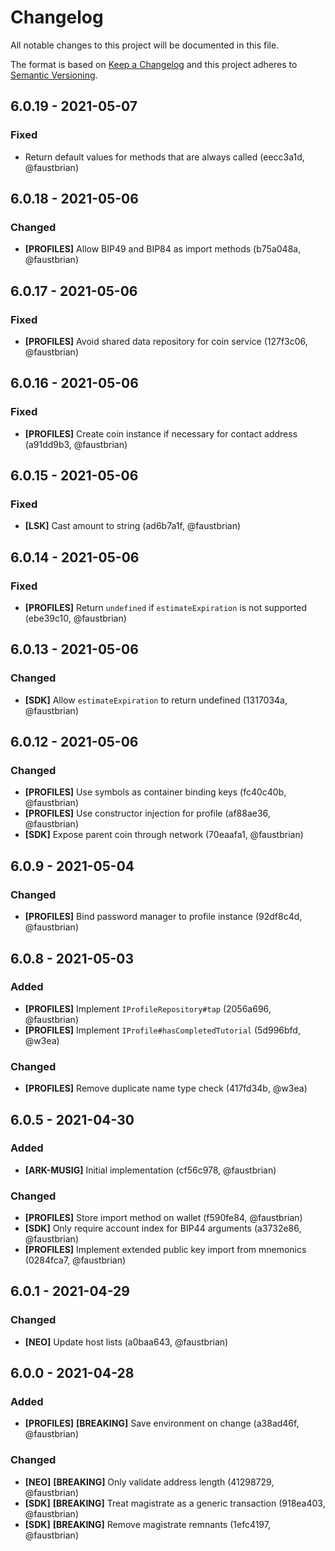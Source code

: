 # Changelog

All notable changes to this project will be documented in this file.

The format is based on [Keep a Changelog](http://keepachangelog.com/en/1.0.0/)
and this project adheres to [Semantic Versioning](http://semver.org/spec/v2.0.0.html).

## 6.0.19 - 2021-05-07

### Fixed

- Return default values for methods that are always called (eecc3a1d, @faustbrian)

## 6.0.18 - 2021-05-06

### Changed

- **[PROFILES]** Allow BIP49 and BIP84 as import methods (b75a048a, @faustbrian)

## 6.0.17 - 2021-05-06

### Fixed

- **[PROFILES]** Avoid shared data repository for coin service (127f3c06, @faustbrian)

## 6.0.16 - 2021-05-06

### Fixed

- **[PROFILES]** Create coin instance if necessary for contact address (a91dd9b3, @faustbrian)

## 6.0.15 - 2021-05-06

### Fixed

- **[LSK]** Cast amount to string (ad6b7a1f, @faustbrian)

## 6.0.14 - 2021-05-06

### Fixed

- **[PROFILES]** Return `undefined` if `estimateExpiration` is not supported (ebe39c10, @faustbrian)

## 6.0.13 - 2021-05-06

### Changed

- **[SDK]** Allow `estimateExpiration` to return undefined (1317034a, @faustbrian)

## 6.0.12 - 2021-05-06

### Changed

- **[PROFILES]** Use symbols as container binding keys (fc40c40b, @faustbrian)
- **[PROFILES]** Use constructor injection for profile (af88ae36, @faustbrian)
- **[SDK]** Expose parent coin through network (70eaafa1, @faustbrian)

## 6.0.9 - 2021-05-04

### Changed

- **[PROFILES]** Bind password manager to profile instance (92df8c4d, @faustbrian)

## 6.0.8 - 2021-05-03

### Added

- **[PROFILES]** Implement `IProfileRepository#tap` (2056a696, @faustbrian)
- **[PROFILES]** Implement `IProfile#hasCompletedTutorial` (5d996bfd, @w3ea)

### Changed

- **[PROFILES]** Remove duplicate name type check (417fd34b, @w3ea)

## 6.0.5 - 2021-04-30

### Added

- **[ARK-MUSIG]** Initial implementation (cf56c978, @faustbrian)

### Changed

- **[PROFILES]** Store import method on wallet (f590fe84, @faustbrian)
- **[SDK]** Only require account index for BIP44 arguments (a3732e86, @faustbrian)
- **[PROFILES]** Implement extended public key import from mnemonics (0284fca7, @faustbrian)

## 6.0.1 - 2021-04-29

### Changed

- **[NEO]** Update host lists (a0baa643, @faustbrian)

## 6.0.0 - 2021-04-28

### Added

- **[PROFILES]** **[BREAKING]** Save environment on change (a38ad46f, @faustbrian)

### Changed

- **[NEO]** **[BREAKING]** Only validate address length (41298729, @faustbrian)
- **[SDK]** **[BREAKING]** Treat magistrate as a generic transaction (918ea403, @faustbrian)
- **[SDK]** **[BREAKING]** Remove magistrate remnants (1efc4197, @faustbrian)
